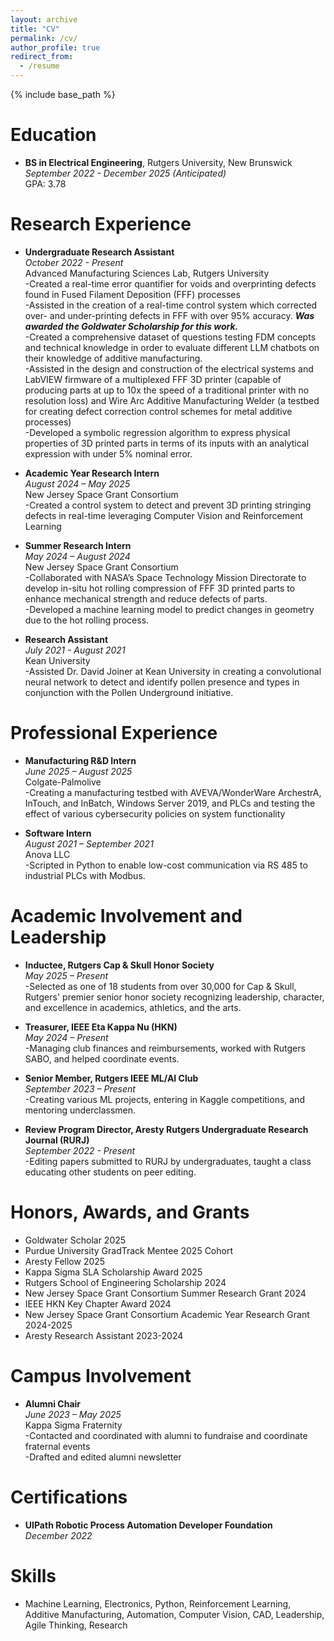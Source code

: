 ```yaml
---
layout: archive
title: "CV"
permalink: /cv/
author_profile: true
redirect_from:
  - /resume
---
```


{% include base_path %}

Education
======
* **BS in Electrical Engineering**, Rutgers University, New Brunswick  
  *September 2022 - December 2025 (Anticipated)*  
  GPA: 3.78

Research Experience
======
* **Undergraduate Research Assistant**  
  *October 2022 - Present*  
  Advanced Manufacturing Sciences Lab, Rutgers University  
  -Created a real-time error quantifier for voids and overprinting defects found in Fused Filament Deposition (FFF) processes  
  -Assisted in the creation of a real-time control system which corrected over- and under-printing defects in FFF with over 95% accuracy. ***Was awarded the Goldwater Scholarship for this work.***  
  -Created a comprehensive dataset of questions testing FDM concepts and technical knowledge in order to evaluate different LLM chatbots on their knowledge of additive manufacturing.  
  -Assisted in the design and construction of the electrical systems and LabVIEW firmware of a multiplexed FFF 3D printer (capable of producing parts at up to 10x the speed of a traditional printer with no resolution loss) and Wire Arc Additive Manufacturing Welder (a testbed for creating defect correction control schemes for metal additive processes)  
  -Developed a symbolic regression algorithm to express physical properties of 3D printed parts in terms of its inputs with an analytical expression with under 5% nominal error.

* **Academic Year Research Intern**  
  *August 2024 – May 2025*  
  New Jersey Space Grant Consortium  
  -Created a control system to detect and prevent 3D printing stringing defects in real-time leveraging Computer Vision and Reinforcement Learning

* **Summer Research Intern**  
  *May 2024 – August 2024*  
  New Jersey Space Grant Consortium  
  -Collaborated with NASA’s Space Technology Mission Directorate to develop in-situ hot rolling compression of FFF 3D printed parts to enhance mechanical strength and reduce defects of parts.  
  -Developed a machine learning model to predict changes in geometry due to the hot rolling process.

* **Research Assistant**  
  *July 2021 - August 2021*  
  Kean University  
  -Assisted Dr. David Joiner at Kean University in creating a convolutional neural network to detect and identify pollen presence and types in conjunction with the Pollen Underground initiative.

Professional Experience
======
* **Manufacturing R&D Intern**  
  *June 2025 – August 2025*  
  Colgate-Palmolive  
  -Creating a manufacturing testbed with AVEVA/WonderWare ArchestrA, InTouch, and InBatch, Windows Server 2019, and PLCs and testing the effect of various cybersecurity policies on system functionality

* **Software Intern**  
  *August 2021 – September 2021*  
  Anova LLC  
  -Scripted in Python to enable low-cost communication via RS 485 to industrial PLCs with Modbus.

Academic Involvement and Leadership
======
* **Inductee, Rutgers Cap & Skull Honor Society**  
  *May 2025 – Present*  
  -Selected as one of 18 students from over 30,000 for Cap & Skull, Rutgers' premier senior honor society recognizing leadership, character, and excellence in academics, athletics, and the arts.

* **Treasurer, IEEE Eta Kappa Nu (HKN)**  
  *May 2024 – Present*  
  -Managing club finances and reimbursements, worked with Rutgers SABO, and helped coordinate events.

* **Senior Member, Rutgers IEEE ML/AI Club**  
  *September 2023 – Present*  
  -Creating various ML projects, entering in Kaggle competitions, and mentoring underclassmen.

* **Review Program Director, Aresty Rutgers Undergraduate Research Journal (RURJ)**  
  *September 2022 - Present*  
  -Editing papers submitted to RURJ by undergraduates, taught a class educating other students on peer editing.

Honors, Awards, and Grants
======
* Goldwater Scholar 2025  
* Purdue University GradTrack Mentee 2025 Cohort  
* Aresty Fellow 2025  
* Kappa Sigma SLA Scholarship Award 2025  
* Rutgers School of Engineering Scholarship 2024  
* New Jersey Space Grant Consortium Summer Research Grant 2024  
* IEEE HKN Key Chapter Award 2024  
* New Jersey Space Grant Consortium Academic Year Research Grant 2024-2025  
* Aresty Research Assistant 2023-2024

Campus Involvement
======
* **Alumni Chair**  
  *June 2023 – May 2025*  
  Kappa Sigma Fraternity  
  -Contacted and coordinated with alumni to fundraise and coordinate fraternal events  
  -Drafted and edited alumni newsletter

Certifications
======
* **UIPath Robotic Process Automation Developer Foundation**  
  *December 2022*

Skills
======
* Machine Learning, Electronics, Python, Reinforcement Learning, Additive Manufacturing, Automation, Computer Vision, CAD, Leadership, Agile Thinking, Research
